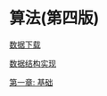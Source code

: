 # 算法(第四版)

[数据下载](http://algs4.cs.princeton.edu/code/algs4-data.zip)

[数据结构实现](/src/ds)

[第一章: 基础](/src/fundamentals)